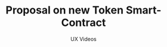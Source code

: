 ---
layout: embed
permalink: apps/minting/architectures/token-production-proposal-on-new-token-smart-contract/ux-videos
lang: en
page_id: apps-minting-architectures-token-production-proposal-on-new-token-smart-contract-video

title: Proposal on new Token Smart-Contract
subtitle: UX Videos
backUrl: /apps/minting/architectures/token-production-proposal-on-new-token-smart-contract
---